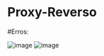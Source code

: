 # Proxy-Reverso
#Erros:

![image](https://github.com/Erik-Tonin/Proxy-Reverso/assets/144070405/296ac8bd-a1f5-4c32-ac96-d3fbad797d96)
![image](https://github.com/Erik-Tonin/Proxy-Reverso/assets/144070405/58974779-3889-4994-8559-55cb00a63d7b)


